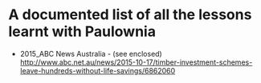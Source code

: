 # A documented list of all the lessons learnt with Paulownia

  - 2015_ABC News Australia - (see enclosed) http://www.abc.net.au/news/2015-10-17/timber-investment-schemes-leave-hundreds-without-life-savings/6862060
